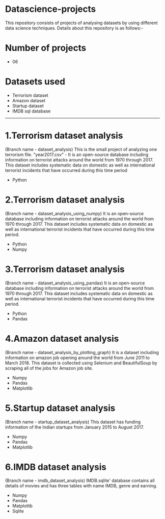 # Datascience-projects
This repository consists of projects of analysing datasets by using different data science techniques. Details about this repository is as follows:-

# Number of projects
- 06

# Datasets used
- Terrorism dataset
- Amazon dataset
- Startup dataset
- IMDB sql database
*********************************************************************************************************************************************************************************
# 1.Terrorism dataset analysis
(Branch name - dataset_analysis)
This is the small project of analyzing one terrorism file. "year2017.csv" - It is an open-source database including information on terrorist attacks around the world from 1970 through 2017. This dataset includes systematic data on domestic as well as international terrorist incidents that have occurred during this time period
- Python

# 2.Terrorism dataset analysis
(Branch name - dataset_analysis_using_numpy)
It is an open-source database including information on terrorist attacks around the world from 1970 through 2017. This dataset includes systematic data on domestic as well as international terrorist incidents that have occurred during this time period.
- Python
- Numpy

# 3.Terrorism dataset analysis
(Branch name - dataset_analysis_using_pandas)
It is an open-source database including information on terrorist attacks around the world from 1970 through 2017. This dataset includes systematic data on domestic as well as international terrorist incidents that have occurred during this time period.
- Python
- Pandas

# 4.Amazon dataset analysis
(Branch name - dataset_analysis_by_plotting_graph)
It is a dataset including information on amazon job opening around the world from June 2011 to March 2018. This dataset is collected using Selenium and BeautifulSoup by scraping all of the jobs for Amazon job site.
- Numpy
- Pandas
- Matplotlib

# 5.Startup dataset analysis
(Branch name - startup_dataset_analysis)
This dataset has funding information of the Indian startups from January 2015 to August 2017.
- Numpy
- Pandas
- Matplotlib

# 6.IMDB dataset analysis
(Branch name - imdb_dataset_analysis)
IMDB.sqlite' database contains all details of movies and has three tables with name IMDB, genre and earning.
- Numpy
- Pandas
- Matplotlib
- Sqlite

